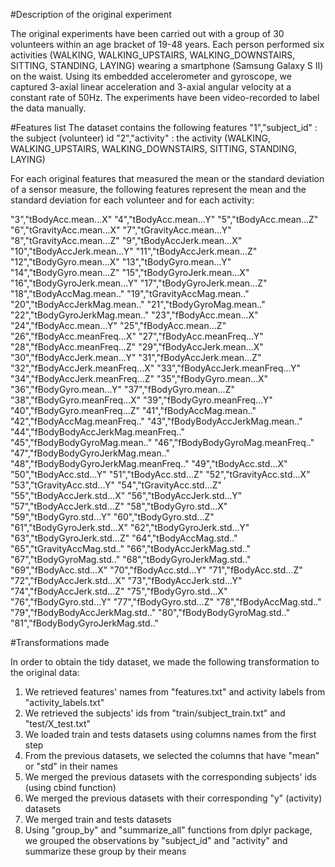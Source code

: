 #Description of the original experiment

The original experiments have been carried out with a group of 30 volunteers within an age bracket of 19-48 years. Each person performed six activities (WALKING, WALKING_UPSTAIRS, WALKING_DOWNSTAIRS, SITTING, STANDING, LAYING) wearing a smartphone (Samsung Galaxy S II) on the waist. Using its embedded accelerometer and gyroscope, we captured 3-axial linear acceleration and 3-axial angular velocity at a constant rate of 50Hz. The experiments have been video-recorded to label the data manually.

#Features list
The  dataset contains the following features
"1","subject_id" : the subject (volunteer) id
"2","activity" : the activity (WALKING, WALKING_UPSTAIRS, WALKING_DOWNSTAIRS, SITTING, STANDING, LAYING)

For each original features that measured the mean or the standard deviation of a sensor measure,
the following features represent the mean and the standard deviation for each volunteer and for
each activity:

"3","tBodyAcc.mean...X"
"4","tBodyAcc.mean...Y"
"5","tBodyAcc.mean...Z"
"6","tGravityAcc.mean...X"
"7","tGravityAcc.mean...Y"
"8","tGravityAcc.mean...Z"
"9","tBodyAccJerk.mean...X"
"10","tBodyAccJerk.mean...Y"
"11","tBodyAccJerk.mean...Z"
"12","tBodyGyro.mean...X"
"13","tBodyGyro.mean...Y"
"14","tBodyGyro.mean...Z"
"15","tBodyGyroJerk.mean...X"
"16","tBodyGyroJerk.mean...Y"
"17","tBodyGyroJerk.mean...Z"
"18","tBodyAccMag.mean.."
"19","tGravityAccMag.mean.."
"20","tBodyAccJerkMag.mean.."
"21","tBodyGyroMag.mean.."
"22","tBodyGyroJerkMag.mean.."
"23","fBodyAcc.mean...X"
"24","fBodyAcc.mean...Y"
"25","fBodyAcc.mean...Z"
"26","fBodyAcc.meanFreq...X"
"27","fBodyAcc.meanFreq...Y"
"28","fBodyAcc.meanFreq...Z"
"29","fBodyAccJerk.mean...X"
"30","fBodyAccJerk.mean...Y"
"31","fBodyAccJerk.mean...Z"
"32","fBodyAccJerk.meanFreq...X"
"33","fBodyAccJerk.meanFreq...Y"
"34","fBodyAccJerk.meanFreq...Z"
"35","fBodyGyro.mean...X"
"36","fBodyGyro.mean...Y"
"37","fBodyGyro.mean...Z"
"38","fBodyGyro.meanFreq...X"
"39","fBodyGyro.meanFreq...Y"
"40","fBodyGyro.meanFreq...Z"
"41","fBodyAccMag.mean.."
"42","fBodyAccMag.meanFreq.."
"43","fBodyBodyAccJerkMag.mean.."
"44","fBodyBodyAccJerkMag.meanFreq.."
"45","fBodyBodyGyroMag.mean.."
"46","fBodyBodyGyroMag.meanFreq.."
"47","fBodyBodyGyroJerkMag.mean.."
"48","fBodyBodyGyroJerkMag.meanFreq.."
"49","tBodyAcc.std...X"
"50","tBodyAcc.std...Y"
"51","tBodyAcc.std...Z"
"52","tGravityAcc.std...X"
"53","tGravityAcc.std...Y"
"54","tGravityAcc.std...Z"
"55","tBodyAccJerk.std...X"
"56","tBodyAccJerk.std...Y"
"57","tBodyAccJerk.std...Z"
"58","tBodyGyro.std...X"
"59","tBodyGyro.std...Y"
"60","tBodyGyro.std...Z"
"61","tBodyGyroJerk.std...X"
"62","tBodyGyroJerk.std...Y"
"63","tBodyGyroJerk.std...Z"
"64","tBodyAccMag.std.."
"65","tGravityAccMag.std.."
"66","tBodyAccJerkMag.std.."
"67","tBodyGyroMag.std.."
"68","tBodyGyroJerkMag.std.."
"69","fBodyAcc.std...X"
"70","fBodyAcc.std...Y"
"71","fBodyAcc.std...Z"
"72","fBodyAccJerk.std...X"
"73","fBodyAccJerk.std...Y"
"74","fBodyAccJerk.std...Z"
"75","fBodyGyro.std...X"
"76","fBodyGyro.std...Y"
"77","fBodyGyro.std...Z"
"78","fBodyAccMag.std.."
"79","fBodyBodyAccJerkMag.std.."
"80","fBodyBodyGyroMag.std.."
"81","fBodyBodyGyroJerkMag.std.."

#Transformations made

In order to obtain the tidy dataset, we made the following transformation to the original data:
1) We retrieved features' names from "features.txt" and activity labels from "activity_labels.txt"
2) We retrieved the subjects' ids from "train/subject_train.txt" and "test/X_test.txt"
3) We loaded train and tests datasets using columns names from the first step
4) From the previous datasets, we selected the columns that have "mean" or "std" in their names
5) We merged the previous datasets with the corresponding subjects' ids (using cbind function)
6) We merged the previous datasets with their corresponding "y" (activity) datasets
7) We merged train and tests datasets
8) Using "group_by" and "summarize_all" functions from dplyr package, we grouped the observations by "subject_id" and "activity" and summarize these group by their means

